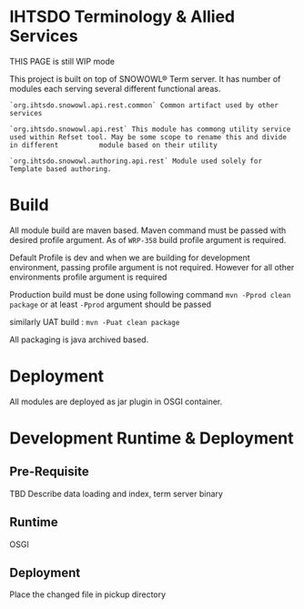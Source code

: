 IHTSDO Terminology & Allied Services
===============================================
THIS PAGE is still WIP mode

This project is built on top of SNOWOWL® Term server. It has number of modules each serving several different functional areas.


	`org.ihtsdo.snowowl.api.rest.common` Common artifact used by other services
		
	`org.ihtsdo.snowowl.api.rest` This module has commong utility service used within Refset tool. May be some scope to rename this and divide in different 		 module based on their utility
	
	`org.ihtsdo.snowowl.authoring.api.rest` Module used solely for Template based authoring.


Build
========

All module build are maven based. Maven command must be passed with desired profile argument. As of `WRP-358` build profile argument is required. 

Default Profile is dev and when we are building for development environment, passing profile argument is not required. However for all other environments profile argument is required 

Production build must be done using following command `mvn -Pprod clean package` or at least `-Pprod` argument should be passed

similarly UAT build : `mvn -Puat clean package`

All packaging is java archived based.


Deployment
==========

All modules are deployed as jar plugin in OSGI container. 

Development Runtime & Deployment 
================================


## Pre-Requisite

TBD Describe data loading and index, term server binary


## Runtime

OSGI

## Deployment
Place the changed file in pickup directory

